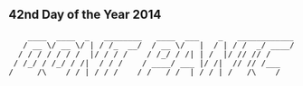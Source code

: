 ## 42nd Day of the Year 2014
<pre>
    ____  ____  _   ________   ____  ___    _   ____________
   / __ \/ __ \/ | / /_  __/  / __ \/   |  / | / /  _/ ____/
  / / / / / / /  |/ / / /    / /_/ / /| | /  |/ // // /     
 / /_/ / /_/ / /|  / / /    / ____/ ___ |/ /|  // // /___   
/_____/\____/_/ |_/ /_/    /_/   /_/  |_/_/ |_/___/\____/   
</pre>